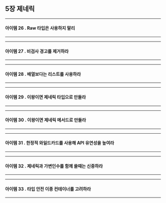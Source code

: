 ## 5장 제네릭

------------------
#### 아이템 26 . Raw 타입은 사용하지 말리

------------------
------------------
#### 아이템 27 . 비검사 경고를 제거하라

------------------
------------------
#### 아이템 28 . 배열보다는 리스트를 사용하라

------------------
------------------
#### 아이템 29 . 이왕이면 제네릭 타입으로 만들라

------------------
------------------
#### 아이템 30 . 이왕이면 제네릭 메서드로 만들라

------------------
------------------
#### 아이템 31 . 한정적 와일드카드를 사용해 API 유연성을 높여라

------------------
------------------
#### 아이템 32 . 제네릭과 가변인수를 함께 쓸때는 신중하라

------------------
------------------
#### 아이템 33 . 타입 안전 이종 컨테이너를 고려하라

------------------
